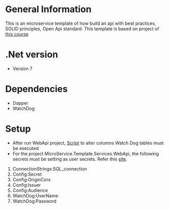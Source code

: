# General Information

This is an microservice template of how build an api with best practices, SOLID principles, Open Api standard. This template is based on project of [this course](https://www.udemy.com/course/arquitectura-Applicationes-empresariales-con-net-core/)

# .Net version
- Version 7

# Dependencies

- Dapper
- WatchDog

# Setup
- After run WebApi project, [Script](./WatchDog_Setup.sql) to alter columns Watch Dog tables must be executed
- For the project MicroService.Template.Services.WebApi, the following secrets must be setting as user secrets. Refer this [site](https://learn.microsoft.com/en-us/aspnet/core/security/app-secrets?view=aspnetcore-6.0&tabs=windows).
	
1. ConnectionStrings:SQL_connection
2. Config:Secret
3. Config:OriginCors
4. Config:Issuer
5. Config:Audience
6. WatchDog:UserName
7. WatchDog:Password